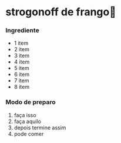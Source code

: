 # strogonoff de frango:chicken:

### Ingrediente

- 1 item
- 2 item
- 3 item
- 4 item
- 5 item
- 6 item
- 7 item
- 8 item

### Modo de preparo

1. faça isso
2. faça aquilo
3. depois termine assim
4. pode comer
